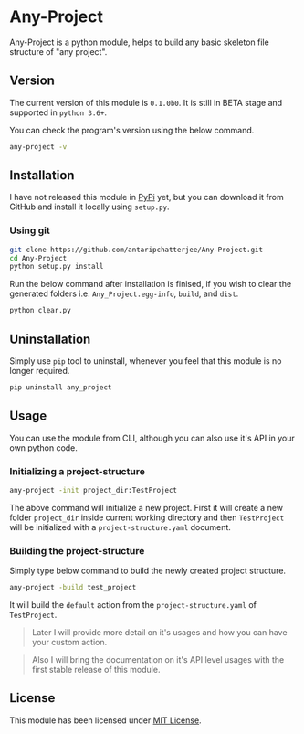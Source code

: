 # Any-Project

Any-Project is a python module, helps to build any basic skeleton file structure of "any project".

## Version

The current version of this module is `0.1.0b0`. It is still in BETA stage and supported in `python 3.6+`.

You can check the program's version using the below command.

```bash
any-project -v
```

## Installation

I have not released this module in [PyPi](https://pypi.org/user/antaripchatterjee/) yet, but you can download it from GitHub and install it locally using `setup.py`.

### Using git

```bash
git clone https://github.com/antaripchatterjee/Any-Project.git
cd Any-Project
python setup.py install
```

Run the below command after installation is finised, if you wish to clear the generated folders i.e. `Any_Project.egg-info`, `build`, and `dist`.

```bash
python clear.py
```

## Uninstallation

Simply use `pip` tool to uninstall, whenever you feel that this module is no longer required.

```bash
pip uninstall any_project
```

## Usage

You can use the module from CLI, although you can also use it's API in your own python code.

### Initializing a project-structure

```bash
any-project -init project_dir:TestProject
```

The above command will initialize a new project. First it will create a new folder `project_dir` inside current working directory and then `TestProject` will be initialized with a `project-structure.yaml` document.

### Building the project-structure

Simply type below command to build the newly created project structure.

```bash
any-project -build test_project
```

It will build the `default` action from the `project-structure.yaml` of `TestProject`.

> Later I will provide more detail on it's usages and how you can have your custom action.

> Also I will bring the documentation on it's API level usages with the first stable release of this module.

## License

This module has been licensed under [MIT License](https://github.com/antaripchatterjee/Any-Project/blob/master/LICENSE).
